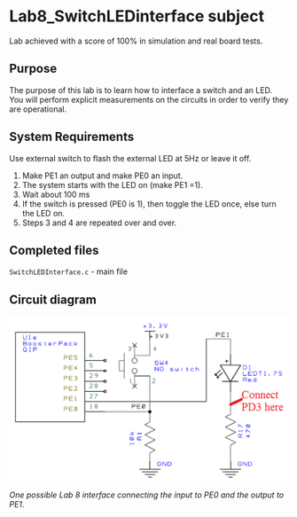 # Lab8_SwitchLEDinterface subject

Lab achieved with a score of 100% in simulation and real board tests.

## Purpose
The purpose of this lab is to learn how to interface a switch and an LED. \
You will perform explicit measurements on the circuits in order to verify they are operational.

## System Requirements
Use external switch to flash the external LED at 5Hz or leave it off. 

1. Make PE1 an output and make PE0 an input. 
2. The system starts with the LED on (make PE1 =1). 
3. Wait about 100 ms
4. If the switch is pressed (PE0 is 1), then toggle the LED once, else turn the LED on. 
5. Steps 3 and 4 are repeated over and over.

## Completed files

`SwitchLEDInterface.c` - main file

## Circuit diagram

![Alt text](Lab8circuit.png?raw=true "Lab 7 circuit")

*One possible Lab 8 interface connecting the input to PE0 and the output to PE1*.
